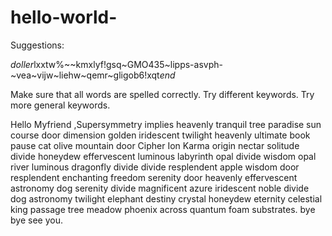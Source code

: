 # hello-world-


Suggestions:

$doller$lxxtw%~~kmxlyf!gsq~GMO435~lipps-asvph-~vea~vijw~liehw~qemr~gligob6!xqt$end$

Make sure that all words are spelled correctly.
Try different keywords.
Try more general keywords.



Hello Myfriend ,Supersymmetry implies heavenly tranquil tree paradise sun course door dimension golden iridescent twilight heavenly ultimate book pause cat olive mountain door Cipher Ion Karma origin nectar solitude divide honeydew effervescent luminous labyrinth opal divide wisdom opal river luminous dragonfly divide divide resplendent apple wisdom door resplendent enchanting freedom serenity door heavenly effervescent astronomy dog serenity divide magnificent azure iridescent noble divide dog astronomy twilight elephant destiny crystal honeydew eternity celestial king passage tree meadow phoenix across quantum foam substrates. bye bye see you.
